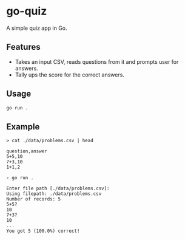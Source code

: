 # go-quiz

A simple quiz app in Go.

## Features

- Takes an input CSV, reads questions from it and prompts user for answers.
- Tally ups the score for the correct answers.

## Usage

```sh
go run .
```

## Example

```
> cat ./data/problems.csv | head

question,answer
5+5,10
7+3,10
1+1,2

› go run .

Enter file path [./data/problems.csv]:
Using filepath: ./data/problems.csv
Number of records: 5
5+5?
10
7+3?
10
...
You got 5 (100.0%) correct!
```
